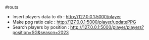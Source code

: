 #routs
- Insert players data to db : http://127.0.0.1:5000/player
- Make ppg ratio calc : http://127.0.0.1:5000/player/updatePPG
- Search players by position : http://127.0.0.1:5000/player/players?position=SG&season=2023
